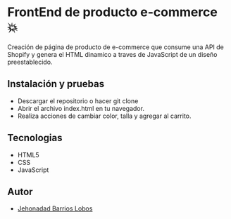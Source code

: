# FrontEnd de producto e-commerce :boom:
Creación de página de producto de e-commerce que consume una API de Shopify y genera el HTML dinamico a traves de JavaScript de un diseño preestablecido.

## Instalación y pruebas
- Descargar el repositorio o hacer git clone
- Abrir el archivo index.html en tu navegador.
- Realiza acciones de cambiar color, talla y agregar al carrito.

## Tecnologias 
- HTML5
- CSS
- JavaScript

## Autor
- [Jehonadad Barrios Lobos](https://jehocv.netlify.app/)